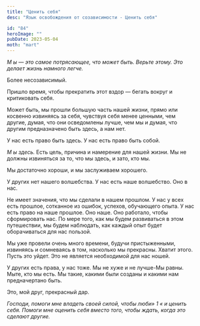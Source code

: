 ```yaml
---
title: "Ценить себя"
desc: "Язык освобождения от созависимости - Ценить себя"

id: "84"
heroImage: ""
pubDate: 2023-05-04
moth: "mart"
---
```


_М_ _ы_ _—_ _это_ _самое_ _потрясающее,_ _что_ _может_ _быть._ _Верьте_
_этому._ _Это_ _делает_ _жизнь_ _намного_ _легче._

Более несозависимый.

Пришло время, чтобы прекратить этот вздор — бегать вокруг и критиковать себя.

Может быть, мы прошли большую часть нашей жизни, прямо или косвенно извиняясь
за себя, чувствуя себя менее ценными, чем другие, думая, что они осведомлены
лучше, чем мы и думая, что другим предназначено быть здесь, а нам нет.

У нас есть право быть здесь. У нас есть право быть собой.

_М_ _ы_ _здесь._ Есть цель, причина и намерение для нашей жизни. Мы не должны
извиняться за то, что мы здесь, и зато, кто мы.

Мы достаточно хороши, и мы заслуживаем хорошего.

У других нет нашего волшебства. У нас есть наше волшебство. Оно в нас.

Не имеет значения, что мы сделали в нашем прошлом. У нас у всех есть прошлое,
сотканное из ошибок, успехов, обучающего опыта. У нас есть право на наше
прошлое. Оно наше. Оно работало, чтобы сформировать нас. По мере того, как мы
будем развиваться в этом путешествии, мы будем наблюдать, как каждый опыт
будет оборачиваться для нас пользой.

Мы уже провели очень много времени, будучи пристыженными, извиняясь и
сомневаясь в том, насколько мы прекрасны. Хватит этого. Пусть это уйдет. Это
не является необходимой для нас ношей.

У других есть права, у нас тоже. Мы не хуже и не лучше-Мы равны. Мыте, кто мы
есть. Мы такие, какими были созданы и какими нам предначертано быть.

Это, мой друг, прекрасный дар.

_Господи,_ _помоги_ _мне_ _владеть_ _своей_ _силой,_ _чтобы_ _люби»_ _1_ _«_
_и_ _ценить_ _себя._ _Помоги_ _мне_ _оценить_ _себя_ _вместо_ _того,_ _чтобы_
_ждать,_ _когда_ _это_ _сделают_ _другие._
